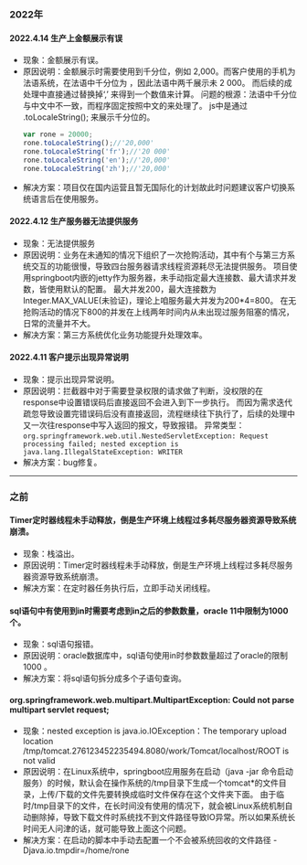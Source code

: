 
### 2022年
#### 2022.4.14 生产上金额展示有误
* 现象：金额展示有误。
* 原因说明：金额展示时需要使用到千分位，例如 2,000。而客户使用的手机为法语系统，在法语中千分位为 ，因此法语中两千展示未 2 000。
  而后续的成处理中直接通过替换掉‘,’ 来得到一个数值来计算。
  问题的根源：法语中千分位与中文中不一致，而程序固定按照中文的来处理了。
  js中是通过 .toLocaleString(); 来展示千分位的。
    ```javascript
    var rone = 20000;
    rone.toLocaleString();//'20,000'
    rone.toLocaleString('fr');//'20 000'
    rone.toLocaleString('en');//'20,000'
    rone.toLocaleString('zh');//'20,000'
    ```
* 解决方案：项目仅在国内运营且暂无国际化的计划故此时问题建议客户切换系统语言后在使用服务。


#### 2022.4.12 生产服务器无法提供服务
* 现象：无法提供服务
* 原因说明：业务在未通知的情况下组织了一次抢购活动，其中有个与第三方系统交互的功能很慢，导致四台服务器请求线程资源耗尽无法提供服务。
  项目使用springboot内嵌的jetty作为服务器，未手动指定最大连接数、最大请求并发数，皆使用默认的配置。
  最大并发200，最大连接数为Integer.MAX_VALUE(未验证)，理论上咱服务最大并发为200*4=800。
  在无抢购活动的情况下800的并发在上线两年时间内从未出现过服务阻塞的情况，日常的流量并不大。
* 解决方案：第三方系统优化业务功能提升处理效率。


#### 2022.4.11 客户提示出现异常说明
* 现象：提示出现异常说明。
* 原因说明：拦截器中对于需要登录权限的请求做了判断，没权限的在response中设置错误码后直接返回不会进入到下一步执行。
  而因为需求迭代疏忽导致设置完错误码后没有直接返回，流程继续往下执行了，后续的处理中又一次往response中写入返回的报文，导致报错。
  异常类型：`org.springframework.web.util.NestedServletException: Request processing failed; nested exception is java.lang.IllegalStateException: WRITER`
* 解决方案：bug修复。


************************************************************************************************************************
### 之前
#### Timer定时器线程未手动释放，倒是生产环境上线程过多耗尽服务器资源导致系统崩溃。
* 现象：栈溢出。
* 原因说明：Timer定时器线程未手动释放，倒是生产环境上线程过多耗尽服务器资源导致系统崩溃。
* 解决方案：在定时器任务执行后，立即手动关闭线程。


#### sql语句中有使用到in时需要考虑到in之后的参数数量，oracle 11中限制为1000个。
* 现象：sql语句报错。
* 原因说明：oracle数据库中，sql语句使用in时参数数量超过了oracle的限制 1000 。
* 解决方案：将sql语句拆分成多个子语句查询。


#### org.springframework.web.multipart.MultipartException: Could not parse multipart servlet request;
* 现象：nested exception is java.io.IOException：The temporary upload location /tmp/tomcat.276123452235494.8080/work/Tomcat/localhost/ROOT is not valid
* 原因说明：在Linux系统中，springboot应用服务在启动（java -jar 命令启动服务）的时候，默认会在操作系统的/tmp目录下生成一个tomcat*的文件目录，上传/下载的文件先要转换成临时文件保存在这个文件夹下面。
  由于临时/tmp目录下的文件，在长时间没有使用的情况下，就会被Linux系统机制自动删除掉，导致下载文件时系统找不到文件路径导致IO异常。所以如果系统长时间无人问津的话，就可能导致上面这个问题。
* 解决方案：在启动的脚本中手动去配置一个不会被系统回收的文件路径 -Djava.io.tmpdir=/home/rone